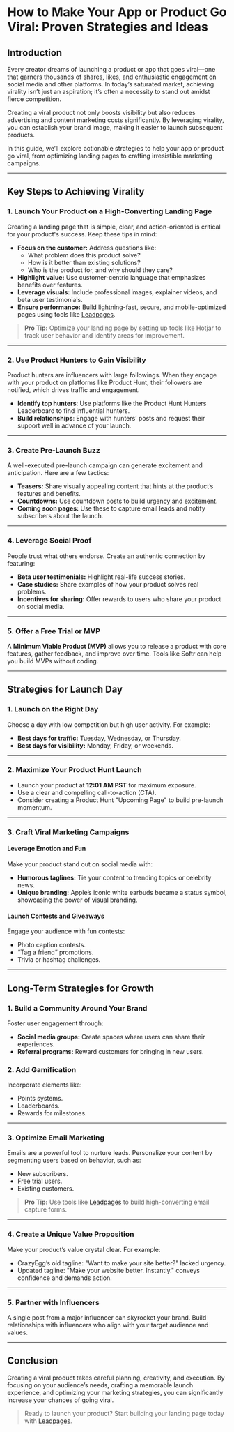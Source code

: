 # How to Make Your App or Product Go Viral: Proven Strategies and Ideas

## Introduction

Every creator dreams of launching a product or app that goes viral—one that garners thousands of shares, likes, and enthusiastic engagement on social media and other platforms. In today’s saturated market, achieving virality isn’t just an aspiration; it’s often a necessity to stand out amidst fierce competition.

Creating a viral product not only boosts visibility but also reduces advertising and content marketing costs significantly. By leveraging virality, you can establish your brand image, making it easier to launch subsequent products.

In this guide, we’ll explore actionable strategies to help your app or product go viral, from optimizing landing pages to crafting irresistible marketing campaigns.

---

## Key Steps to Achieving Virality

### 1. Launch Your Product on a High-Converting Landing Page

Creating a landing page that is simple, clear, and action-oriented is critical for your product's success. Keep these tips in mind:

- **Focus on the customer:** Address questions like:
  - What problem does this product solve?
  - How is it better than existing solutions?
  - Who is the product for, and why should they care?
- **Highlight value:** Use customer-centric language that emphasizes benefits over features.
- **Leverage visuals:** Include professional images, explainer videos, and beta user testimonials.
- **Ensure performance:** Build lightning-fast, secure, and mobile-optimized pages using tools like [Leadpages](https://bit.ly/LEadPages).

> **Pro Tip:** Optimize your landing page by setting up tools like Hotjar to track user behavior and identify areas for improvement.

---

### 2. Use Product Hunters to Gain Visibility

Product hunters are influencers with large followings. When they engage with your product on platforms like Product Hunt, their followers are notified, which drives traffic and engagement. 

- **Identify top hunters**: Use platforms like the Product Hunt Hunters Leaderboard to find influential hunters.
- **Build relationships**: Engage with hunters’ posts and request their support well in advance of your launch.

---

### 3. Create Pre-Launch Buzz

A well-executed pre-launch campaign can generate excitement and anticipation. Here are a few tactics:

- **Teasers:** Share visually appealing content that hints at the product’s features and benefits.
- **Countdowns:** Use countdown posts to build urgency and excitement.
- **Coming soon pages:** Use these to capture email leads and notify subscribers about the launch.

---

### 4. Leverage Social Proof

People trust what others endorse. Create an authentic connection by featuring:

- **Beta user testimonials:** Highlight real-life success stories.
- **Case studies:** Share examples of how your product solves real problems.
- **Incentives for sharing:** Offer rewards to users who share your product on social media.

---

### 5. Offer a Free Trial or MVP

A **Minimum Viable Product (MVP)** allows you to release a product with core features, gather feedback, and improve over time. Tools like Softr can help you build MVPs without coding.

---

## Strategies for Launch Day

### 1. Launch on the Right Day
Choose a day with low competition but high user activity. For example:
- **Best days for traffic:** Tuesday, Wednesday, or Thursday.
- **Best days for visibility:** Monday, Friday, or weekends.

---

### 2. Maximize Your Product Hunt Launch

- Launch your product at **12:01 AM PST** for maximum exposure.
- Use a clear and compelling call-to-action (CTA).
- Consider creating a Product Hunt "Upcoming Page" to build pre-launch momentum.

---

### 3. Craft Viral Marketing Campaigns

#### Leverage Emotion and Fun
Make your product stand out on social media with:
- **Humorous taglines:** Tie your content to trending topics or celebrity news.
- **Unique branding:** Apple’s iconic white earbuds became a status symbol, showcasing the power of visual branding.

#### Launch Contests and Giveaways
Engage your audience with fun contests:
- Photo caption contests.
- “Tag a friend” promotions.
- Trivia or hashtag challenges.

---

## Long-Term Strategies for Growth

### 1. Build a Community Around Your Brand
Foster user engagement through:
- **Social media groups:** Create spaces where users can share their experiences.
- **Referral programs:** Reward customers for bringing in new users.

### 2. Add Gamification
Incorporate elements like:
- Points systems.
- Leaderboards.
- Rewards for milestones.

---

### 3. Optimize Email Marketing
Emails are a powerful tool to nurture leads. Personalize your content by segmenting users based on behavior, such as:
- New subscribers.
- Free trial users.
- Existing customers.

> **Pro Tip:** Use tools like [Leadpages](https://bit.ly/LEadPages) to build high-converting email capture forms.

---

### 4. Create a Unique Value Proposition
Make your product’s value crystal clear. For example:
- CrazyEgg’s old tagline: "Want to make your site better?" lacked urgency.
- Updated tagline: "Make your website better. Instantly." conveys confidence and demands action.

---

### 5. Partner with Influencers
A single post from a major influencer can skyrocket your brand. Build relationships with influencers who align with your target audience and values.

---

## Conclusion

Creating a viral product takes careful planning, creativity, and execution. By focusing on your audience’s needs, crafting a memorable launch experience, and optimizing your marketing strategies, you can significantly increase your chances of going viral.

> Ready to launch your product? Start building your landing page today with [Leadpages](https://bit.ly/LEadPages).
